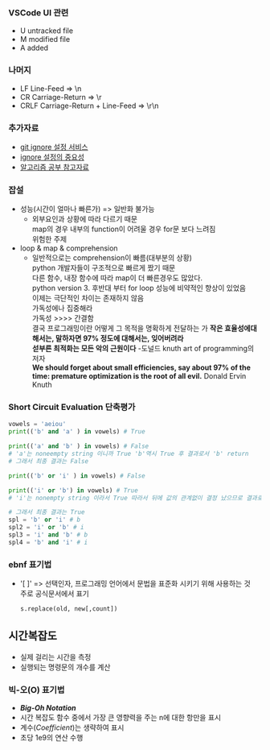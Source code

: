 ### VSCode UI 관련
- U untracked file
- M modified file
- A added
### 나머지
- LF Line-Feed => \n
- CR Carriage-Return => \r
- CRLF Carriage-Return + Line-Feed => \r\n
### 추가자료
- [git ignore 설정 서비스](https://www.toptal.com/developers/gitignore)
- [ignore 설정의 중요성](https://matthew.kr/해킹-기록-깃헙에-구글-클라우드-api-key가-노출된지-13분만/)
- [알고리즘 공부 참고자료](https://librewiki.net/wiki/%EC%8B%9C%EB%A6%AC%EC%A6%88:%EC%88%98%ED%95%99%EC%9D%B8%EB%93%AF_%EA%B3%BC%ED%95%99%EC%95%84%EB%8B%8C_%EA%B3%B5%ED%95%99%EA%B0%99%EC%9D%80_%EC%BB%B4%ED%93%A8%ED%84%B0%EA%B3%BC%ED%95%99/%EC%95%8C%EA%B3%A0%EB%A6%AC%EC%A6%98_%EA%B8%B0%EC%B4%88)
### 잡설
- 성능(시간이 얼마나 빠른가) => 일반화 불가능</br>
    - 외부요인과 상황에 따라 다르기 때문</br>
map의 경우 내부의 function이 어려울 경우 for문 보다 느려짐</br>
위험한 주제</br>
- loop & map & comprehension</br>
    - 일반적으로는 comprehension이 빠름(대부분의 상황)</br>
python 개발자들이 구조적으로 빠르게 짰기 때문</br>
다른 함수, 내장 함수에 따라 map이 더 빠른경우도 많았다.</br>
python version 3. 후반대 부터 for loop 성능에 비약적인 향상이 있었음</br>
이제는 극단적인 차이는 존재하지 않음</br>
가독성에나 집중해라</br>
가독성 >>>> 간결함</br>
결국 프로그래밍이란 어떻게 그 목적을 명확하게 전달하는 가
**작은 효율성에대해서는, 말하자면 97% 정도에 대해서는, 잊어버려라</br>
섣부른 최적화는 모든 악의 근원이다** -도널드 knuth art of programming의 저자</br>
**We should forget about small efficiencies, say about 97% of the time: premature optimization is the root of all evil.**   Donald Ervin Knuth
### Short Circuit Evaluation 단축평가
```python
vowels = 'aeiou'
print(('b' and 'a' ) in vowels) # True

print(('a' and 'b' ) in vowels) # False
# 'a'는 noneempty string 이니까 True 'b'역시 True 후 결과로서 'b' return 
# 그래서 최종 결과는 False

print(('b' or 'i' ) in vowels) # False

print(('i' or 'b') in vowels) # True
# 'i'는 nonempty string 이라서 True 따라서 뒤에 값의 관계없이 결정 났으므로 결과로서 'b' return

# 그래서 최종 결과는 True
spl = 'b' or 'i' # b
spl2 = 'i' or 'b' # i
spl3 = 'i' and 'b' # b
spl4 = 'b' and 'i' # i
```
### ebnf 표기법
- '[ ]' => 선택인자, 프로그래밍 언어에서 문법을 표준화 시키기 위해 사용하는 것</br>주로 공식문서에서 표기
    ```python
    s.replace(old, new[,count])
    ```
## 시간복잡도
- 실제 걸리는 시간을 측정
- 실행되는 명령문의 개수를 계산
### 빅-오(O) 표기법
- ***Big-Oh Notation***
- 시간 복잡도 함수 중에서 가장 큰 영향력을 주는 n에 대한 항만을 표시
- 계수(*Coefficient*)는 생략하여 표시
- 초당 1e9의 연산 수행